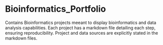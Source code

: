 # Bioinformatics_Portfolio
Contains Bioinformatics projects meeant to display bioinformatics and data analysis capabilities. 
Each project has a markdown file detailing each step, ensuring reproducibility.
Project and data sources are explicitly stated in the markdown files.

